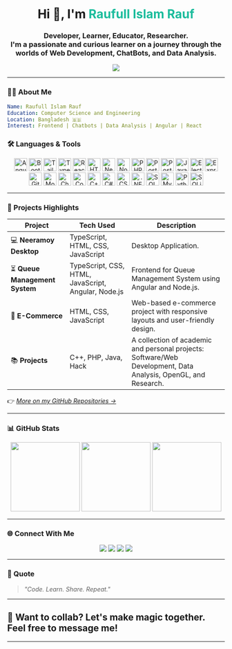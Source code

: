 
<!-- Banner -->
<!-- <img src="https://elegantthemes.com/blog/wp-content/uploads/2017/07/programming-languages-to-learn-for-wordpress-featured-image.png" width="100%" alt="Banner" /> -->

<h1 align="center">Hi 👋, I'm <span style="color:#1abc9c;">Raufull Islam Rauf</span></h1>
<h3 align="center">Developer, Learner, Educator, Researcher.<br>
I'm a passionate and curious learner on a journey through the worlds of Web Development, ChatBots, and Data Analysis.
</h3>

<div align="center">
  <img src="https://readme-typing-svg.herokuapp.com?font=Fira+Code&weight=500&size=22&duration=2000&pause=1000&color=1abc9c&center=true&vCenter=true&width=600&lines=Infinity+to+Beyond.;Code.+Learn.+Share.+Repeat.;Building+cool+stuff+on+the+web."/>
</div>

---

### 👨‍💻 About Me
```yaml
Name: Raufull Islam Rauf
Education: Computer Science and Engineering
Location: Bangladesh 🇧🇩
Interest: Frontend | Chatbots | Data Analysis | Angular | React
```

### 🛠️ Languages & Tools

<div align="center">
  <img src="https://cdn.simpleicons.org/angular/DB3032" alt="Angular" width="30" height="30" />
  <img src="https://cdn.simpleicons.org/bootstrap/7952B3" alt="Bootstrap" width="30" height="30" />
  <img src="https://cdn.simpleicons.org/tailwindcss/06B6D4" alt="Tailwind CSS" width="30" height="30" />
  <img src="https://cdn.simpleicons.org/typescript/3178C6" alt="TypeScript" width="30" height="30" />
  <img src="https://cdn.simpleicons.org/react/61DAFB" alt="React" width="30" height="30" />
  <img src="https://cdn.simpleicons.org/html5/E34F26" alt="HTML5" width="30" height="30" />
  <img src="https://cdn.simpleicons.org/nextdotjs/000000" alt="Next.js" width="30" height="30" />
  <img src="https://cdn.simpleicons.org/node.js/339933" alt="Node.js" width="30" height="30" />
  <img src="https://cdn.simpleicons.org/php/777BB4" alt="PHP" width="30" height="30" />
  <img src="https://cdn.simpleicons.org/postgresql/336791" alt="PostgreSQL" width="30" height="30" />
  <img src="https://cdn.simpleicons.org/postman/FF6C37" alt="Postman" width="30" height="30" />
  <img src="https://cdn.simpleicons.org/javascript/F7DF1E" alt="JavaScript" width="30" height="30" />
  <img src="https://cdn.simpleicons.org/electron/47848F" alt="Electron" width="30" height="30" />
  <img src="https://cdn.simpleicons.org/express/000000" alt="Express.js" width="30" height="30" />
  <img src="https://cdn.simpleicons.org/git/F05032" alt="Git" width="30" height="30" />
  <img src="https://cdn.simpleicons.org/mongodb/47A248" alt="MongoDB" width="30" height="30" />
  <img src="https://cdn.simpleicons.org/chart.js/FF6384" alt="Chart.js" width="30" height="30" />
  <img src="https://cdn.simpleicons.org/codeigniter/EF4223" alt="CodeIgniter" width="30" height="30" />
  <img src="https://cdn.simpleicons.org/cplusplus/00599C" alt="C++" width="30" height="30" />
  <img src="https://cdn.jsdelivr.net/gh/devicons/devicon/icons/csharp/csharp-original.svg" alt="C#" width="30" height="30"/>
  <img src="https://cdn.simpleicons.org/css3/1572B6" alt="CSS3" width="30" height="30" />
  <img src="https://cdn.jsdelivr.net/gh/devicons/devicon/icons/dot-net/dot-net-original-wordmark.svg" alt=".NET" width="30" height="30"/>
  <img src="https://www.svgrepo.com/show/303229/microsoft-sql-server-logo.svg" alt="SQL Server" width="30" height="30"/>
  <img src="https://cdn.simpleicons.org/mysql/4479A1" alt="MySQL" width="30" height="30" />
  <img src="https://cdn.simpleicons.org/python/3776AB" alt="Python" width="30" height="30" />
  <img src="https://cdn.simpleicons.org/sqlite/003B57" alt="SQLite" width="30" height="30" />
</div>

---


### 🚀 Projects Highlights

| Project | Tech Used | Description |
|---------|-----------|-------------|
| 💻 **Neeramoy Desktop** | TypeScript, HTML, CSS, JavaScript | Desktop Application. |
| ⏳ **Queue Management System** | TypeScript, CSS, HTML, JavaScript, Angular, Node.js | Frontend for Queue Management System using Angular and Node.js. |
| 🛒 **E-Commerce** | HTML, CSS, JavaScript | Web-based e-commerce project with responsive layouts and user-friendly design. |
| 📚 **Projects** | C++, PHP, Java, Hack | A collection of academic and personal projects: Software/Web Development, Data Analysis, OpenGL, and Research. |

👉 _[More on my GitHub Repositories →](https://github.com/rauf-17?tab=repositories)_

---

### 📊 GitHub Stats

<div align="center">
  <img src="https://github-readme-stats.vercel.app/api?username=rauf-17&show_icons=true&theme=tokyonight&bg_color=000000&count_private=true" height="160" />
  <img src="https://github-readme-streak-stats.herokuapp.com/?user=Rauf-17&theme=tokyonight&hide_border=true&count_private=true" height="160" />
  <img src="https://github-readme-stats.vercel.app/api/top-langs/?username=rauf-17&layout=compact&theme=tokyonight&count_private=true" height="160" />
</div>

---

### 🌐 Connect With Me

<p align="center">
  <a href="https://www.linkedin.com/in/raufislam17/" target="blank"><img src="https://img.shields.io/badge/LinkedIn-blue?logo=linkedin&style=for-the-badge&logoColor=white" /></a>
  <a href="mailto:rauf.shuvo3272@gmail.com"><img src="https://img.shields.io/badge/Gmail-red?logo=gmail&style=for-the-badge&logoColor=white" /></a>
  <a href="https://www.facebook.com/raufull.islam.rauf" target="blank"><img src="https://img.shields.io/badge/Facebook-1877F2?logo=facebook&style=for-the-badge&logoColor=white" /></a>
  <a href="https://twitter.com/rauf_shuvo" target="blank"><img src="https://img.shields.io/badge/Twitter-1da1f2?logo=twitter&style=for-the-badge&logoColor=white" /></a>
</p>

---

### 📌 Quote

> _"Code. Learn. Share. Repeat."_

---

## 💬 Want to collab? Let's make magic together. Feel free to message me!

---
